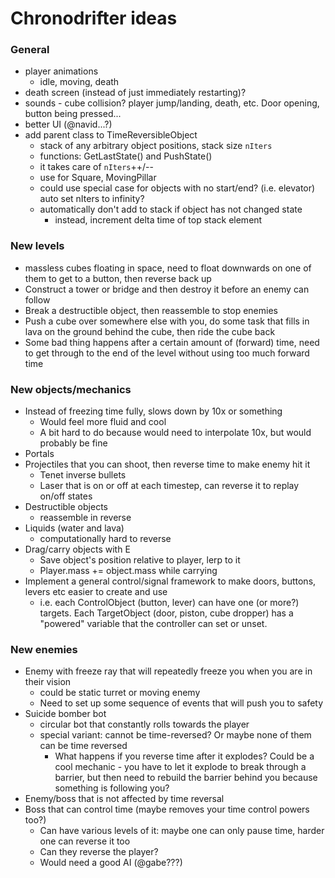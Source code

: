 # Chronodrifter ideas


### General
- player animations
	- idle, moving, death
- death screen (instead of just immediately restarting)?
- sounds - cube collision? player jump/landing, death, etc. Door opening, button being pressed...
- better UI (@navid...?)
- add parent class to TimeReversibleObject
  - stack of any arbitrary object positions, stack size `nIters`
  - functions: GetLastState() and PushState()
  - it takes care of `nIters`++/--
  - use for Square, MovingPillar
  - could use special case for objects with no start/end? (i.e. elevator) auto set nIters to infinity?
  - automatically don't add to stack if object has not changed state
	- instead, increment delta time of top stack element

### New levels
- massless cubes floating in space, need to float downwards on one of them to get to a button, then reverse back up
- Construct a tower or bridge and then destroy it before an enemy can follow
- Break a destructible object, then reassemble to stop enemies
- Push a cube over somewhere else with you, do some task that fills in lava on the ground behind the cube, then ride the cube back
- Some bad thing happens after a certain amount of (forward) time, need to get through to the end of the level without using too much forward time

### New objects/mechanics
- Instead of freezing time fully, slows down by 10x or something
	- Would feel more fluid and cool
	- A bit hard to do because would need to interpolate 10x, but would probably be fine
- Portals
- Projectiles that you can shoot, then reverse time to make enemy hit it
	- Tenet inverse bullets
	- Laser that is on or off at each timestep, can reverse it to replay on/off states
- Destructible objects
	- reassemble in reverse
- Liquids (water and lava)
	- computationally hard to reverse
- Drag/carry objects with E
	- Save object's position relative to player, lerp to it
	- Player.mass += object.mass while carrying
- Implement a general control/signal framework to make doors, buttons, levers etc easier to create and use
	- i.e. each ControlObject (button, lever) can have one (or more?) targets. Each TargetObject (door, piston, cube dropper) has a "powered" variable that the controller can set or unset.

### New enemies
- Enemy with freeze ray that will repeatedly freeze you when you are in their vision
	- could be static turret or moving enemy
	- Need to set up some sequence of events that will push you to safety
- Suicide bomber bot
	- circular bot that constantly rolls towards the player
	- special variant: cannot be time-reversed? Or maybe none of them can be time reversed
		- What happens if you reverse time after it explodes? Could be a cool mechanic - you have to let it explode to break through a barrier, but then need to rebuild the barrier behind you because something is following you?
- Enemy/boss that is not affected by time reversal
- Boss that can control time (maybe removes your time control powers too?)
	- Can have various levels of it: maybe one can only pause time, harder one can reverse it too
	- Can they reverse the player?
	- Would need a good AI (@gabe???)